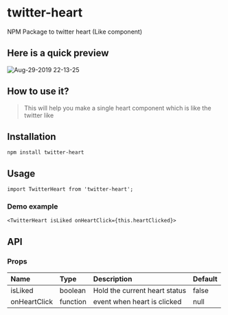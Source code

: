 # twitter-heart
NPM Package to twitter heart (Like component)
## Here is a quick preview

![Aug-29-2019 22-13-25](https://user-images.githubusercontent.com/13532530/63959653-43aa5c00-caaa-11e9-8f33-1c704bd35f3b.gif)

## How to use it?

> This will help you make a single heart component which is like the twitter like


## Installation
```
npm install twitter-heart
```

## Usage
```
import TwitterHeart from 'twitter-heart';
```

### Demo example 
```
<TwitterHeart isLiked onHeartClick={this.heartClicked}>
```

## API

### Props

Name | Type | Description | Default
:--- | :--- | :--- | :---
isLiked | boolean | Hold the current heart status | false
onHeartClick | function | event when heart is clicked | null


